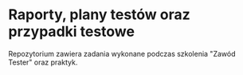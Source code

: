 # Raporty, plany testów oraz przypadki testowe 

Repozytorium zawiera zadania wykonane podczas szkolenia "Zawód Tester" oraz praktyk.
